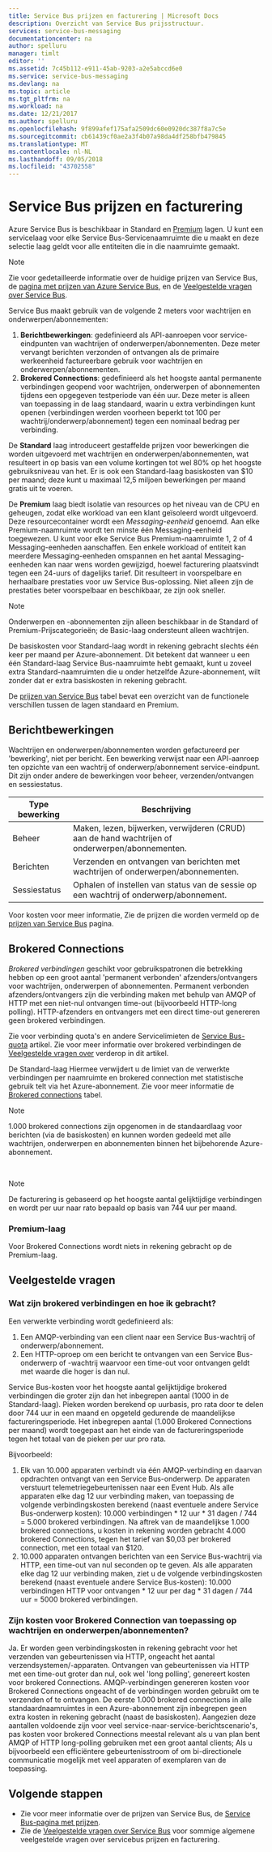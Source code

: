```yaml
---
title: Service Bus prijzen en facturering | Microsoft Docs
description: Overzicht van Service Bus prijsstructuur.
services: service-bus-messaging
documentationcenter: na
author: spelluru
manager: timlt
editor: ''
ms.assetid: 7c45b112-e911-45ab-9203-a2e5abccd6e0
ms.service: service-bus-messaging
ms.devlang: na
ms.topic: article
ms.tgt_pltfrm: na
ms.workload: na
ms.date: 12/21/2017
ms.author: spelluru
ms.openlocfilehash: 9f899afef175afa2509dc60e0920dc387f8a7c5e
ms.sourcegitcommit: cb61439cf0ae2a3f4b07a98da4df258bfb479845
ms.translationtype: MT
ms.contentlocale: nl-NL
ms.lasthandoff: 09/05/2018
ms.locfileid: "43702558"
---
```

# <a name="service-bus-pricing-and-billing"></a>Service Bus prijzen en facturering

Azure Service Bus is beschikbaar in Standard en [Premium](service-bus-premium-messaging.md) lagen. U kunt een servicelaag voor elke Service Bus-Servicenaamruimte die u maakt en deze selectie laag geldt voor alle entiteiten die in die naamruimte gemaakt.

> [!NOTE]
> Zie voor gedetailleerde informatie over de huidige prijzen van Service Bus, de [pagina met prijzen van Azure Service Bus](https://azure.microsoft.com/pricing/details/service-bus/), en de [Veelgestelde vragen over Service Bus](service-bus-faq.md#pricing).
>
>

Service Bus maakt gebruik van de volgende 2 meters voor wachtrijen en onderwerpen/abonnementen:

1. **Berichtbewerkingen**: gedefinieerd als API-aanroepen voor service-eindpunten van wachtrijen of onderwerpen/abonnementen. Deze meter vervangt berichten verzonden of ontvangen als de primaire werkeenheid factureerbare gebruik voor wachtrijen en onderwerpen/abonnementen.
2. **Brokered Connections**: gedefinieerd als het hoogste aantal permanente verbindingen geopend voor wachtrijen, onderwerpen of abonnementen tijdens een opgegeven testperiode van één uur. Deze meter is alleen van toepassing in de laag standaard, waarin u extra verbindingen kunt openen (verbindingen werden voorheen beperkt tot 100 per wachtrij/onderwerp/abonnement) tegen een nominaal bedrag per verbinding.

De **Standard** laag introduceert gestaffelde prijzen voor bewerkingen die worden uitgevoerd met wachtrijen en onderwerpen/abonnementen, wat resulteert in op basis van een volume kortingen tot wel 80% op het hoogste gebruiksniveau van het. Er is ook een Standard-laag basiskosten van $10 per maand; deze kunt u maximaal 12,5 miljoen bewerkingen per maand gratis uit te voeren.

De **Premium** laag biedt isolatie van resources op het niveau van de CPU en geheugen, zodat elke workload van een klant geïsoleerd wordt uitgevoerd. Deze resourcecontainer wordt een *Messaging-eenheid* genoemd. Aan elke Premium-naamruimte wordt ten minste één Messaging-eenheid toegewezen. U kunt voor elke Service Bus Premium-naamruimte 1, 2 of 4 Messaging-eenheden aanschaffen. Een enkele workload of entiteit kan meerdere Messaging-eenheden omspannen en het aantal Messaging-eenheden kan naar wens worden gewijzigd, hoewel facturering plaatsvindt tegen een 24-uurs of dagelijks tarief. Dit resulteert in voorspelbare en herhaalbare prestaties voor uw Service Bus-oplossing. Niet alleen zijn de prestaties beter voorspelbaar en beschikbaar, ze zijn ook sneller.

> [!NOTE]
> Onderwerpen en -abonnementen zijn alleen beschikbaar in de Standard of Premium-Prijscategorieën; de Basic-laag ondersteunt alleen wachtrijen.

De basiskosten voor Standard-laag wordt in rekening gebracht slechts één keer per maand per Azure-abonnement. Dit betekent dat wanneer u een één Standard-laag Service Bus-naamruimte hebt gemaakt, kunt u zoveel extra Standard-naamruimten die u onder hetzelfde Azure-abonnement, wilt zonder dat er extra basiskosten in rekening gebracht.

De [prijzen van Service Bus](https://azure.microsoft.com/pricing/details/service-bus/) tabel bevat een overzicht van de functionele verschillen tussen de lagen standaard en Premium.

## <a name="messaging-operations"></a>Berichtbewerkingen

Wachtrijen en onderwerpen/abonnementen worden gefactureerd per 'bewerking', niet per bericht. Een bewerking verwijst naar een API-aanroep ten opzichte van een wachtrij of onderwerp/abonnement service-eindpunt. Dit zijn onder andere de bewerkingen voor beheer, verzenden/ontvangen en sessiestatus.

| Type bewerking | Beschrijving |
| --- | --- |
| Beheer |Maken, lezen, bijwerken, verwijderen (CRUD) aan de hand wachtrijen of onderwerpen/abonnementen. |
| Berichten |Verzenden en ontvangen van berichten met wachtrijen of onderwerpen/abonnementen. |
| Sessiestatus |Ophalen of instellen van status van de sessie op een wachtrij of onderwerp/abonnement. |

Voor kosten voor meer informatie, Zie de prijzen die worden vermeld op de [prijzen van Service Bus](https://azure.microsoft.com/pricing/details/service-bus/) pagina.

## <a name="brokered-connections"></a>Brokered Connections

*Brokered verbindingen* geschikt voor gebruikspatronen die betrekking hebben op een groot aantal 'permanent verbonden' afzenders/ontvangers voor wachtrijen, onderwerpen of abonnementen. Permanent verbonden afzenders/ontvangers zijn die verbinding maken met behulp van AMQP of HTTP met een niet-nul ontvangen time-out (bijvoorbeeld HTTP-long polling). HTTP-afzenders en ontvangers met een direct time-out genereren geen brokered verbindingen.

Zie voor verbinding quota's en andere Servicelimieten de [Service Bus-quota](service-bus-quotas.md) artikel. Zie voor meer informatie over brokered verbindingen de [Veelgestelde vragen over](#faq) verderop in dit artikel.

De Standard-laag Hiermee verwijdert u de limiet van de verwerkte verbindingen per naamruimte en brokered connection met statistische gebruik telt via het Azure-abonnement. Zie voor meer informatie de [Brokered connections](https://azure.microsoft.com/pricing/details/service-bus/) tabel.

> [!NOTE]
> 1.000 brokered connections zijn opgenomen in de standaardlaag voor berichten (via de basiskosten) en kunnen worden gedeeld met alle wachtrijen, onderwerpen en abonnementen binnen het bijbehorende Azure-abonnement.
>
>

<br />

> [!NOTE]
> De facturering is gebaseerd op het hoogste aantal gelijktijdige verbindingen en wordt per uur naar rato bepaald op basis van 744 uur per maand.
>
>

### <a name="premium-tier"></a>Premium-laag

Voor Brokered Connections wordt niets in rekening gebracht op de Premium-laag.

## <a name="faq"></a>Veelgestelde vragen

### <a name="what-are-brokered-connections-and-how-do-i-get-charged-for-them"></a>Wat zijn brokered verbindingen en hoe ik gebracht?

Een verwerkte verbinding wordt gedefinieerd als:

1. Een AMQP-verbinding van een client naar een Service Bus-wachtrij of onderwerp/abonnement.
2. Een HTTP-oproep om een bericht te ontvangen van een Service Bus-onderwerp of -wachtrij waarvoor een time-out voor ontvangen geldt met waarde die hoger is dan nul.

Service Bus-kosten voor het hoogste aantal gelijktijdige brokered verbindingen die groter zijn dan het inbegrepen aantal (1000 in de Standard-laag). Pieken worden berekend op uurbasis, pro rata door te delen door 744 uur in een maand en opgeteld gedurende de maandelijkse factureringsperiode. Het inbegrepen aantal (1.000 Brokered Connections per maand) wordt toegepast aan het einde van de factureringsperiode tegen het totaal van de pieken per uur pro rata.

Bijvoorbeeld:

1. Elk van 10.000 apparaten verbindt via één AMQP-verbinding en daarvan opdrachten ontvangt van een Service Bus-onderwerp. De apparaten verstuurt telemetriegebeurtenissen naar een Event Hub. Als alle apparaten elke dag 12 uur verbinding maken, van toepassing de volgende verbindingskosten berekend (naast eventuele andere Service Bus-onderwerp kosten): 10.000 verbindingen * 12 uur * 31 dagen / 744 = 5.000 brokered verbindingen. Na aftrek van de maandelijkse 1.000 brokered connections, u kosten in rekening worden gebracht 4.000 brokered Connections, tegen het tarief van $0,03 per brokered connection, met een totaal van $120.
2. 10.000 apparaten ontvangen berichten van een Service Bus-wachtrij via HTTP, een time-out van nul seconden op te geven. Als alle apparaten elke dag 12 uur verbinding maken, ziet u de volgende verbindingskosten berekend (naast eventuele andere Service Bus-kosten): 10.000 verbindingen HTTP voor ontvangen * 12 uur per dag * 31 dagen / 744 uur = 5000 brokered verbindingen.

### <a name="do-brokered-connection-charges-apply-to-queues-and-topicssubscriptions"></a>Zijn kosten voor Brokered Connection van toepassing op wachtrijen en onderwerpen/abonnementen?

Ja. Er worden geen verbindingskosten in rekening gebracht voor het verzenden van gebeurtenissen via HTTP, ongeacht het aantal verzendsystemen/-apparaten. Ontvangen van gebeurtenissen via HTTP met een time-out groter dan nul, ook wel 'long polling', genereert kosten voor brokered Connections. AMQP-verbindingen genereren kosten voor Brokered Connections ongeacht of de verbindingen worden gebruikt om te verzenden of te ontvangen. De eerste 1.000 brokered connections in alle standaardnaamruimtes in een Azure-abonnement zijn inbegrepen geen extra kosten in rekening gebracht (naast de basiskosten). Aangezien deze aantallen voldoende zijn voor veel service-naar-service-berichtscenario's, pas kosten voor brokered Connections meestal relevant als u van plan bent AMQP of HTTP long-polling gebruiken met een groot aantal clients; Als u bijvoorbeeld een efficiëntere gebeurtenisstroom of om bi-directionele communicatie mogelijk met veel apparaten of exemplaren van de toepassing.

## <a name="next-steps"></a>Volgende stappen

* Zie voor meer informatie over de prijzen van Service Bus, de [Service Bus-pagina met prijzen](https://azure.microsoft.com/pricing/details/service-bus/).
* Zie de [Veelgestelde vragen over Service Bus](service-bus-faq.md#pricing) voor sommige algemene veelgestelde vragen over servicebus prijzen en facturering.

[Azure portal]: https://portal.azure.com

